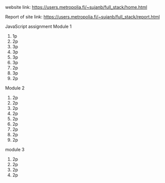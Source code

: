 website link: https://users.metropolia.fi/~sujanb/full_stack/home.html

Report of site link:
https://users.metropolia.fi/~sujanb/full_stack/report.html

JavaScript assignment
Module 1

1. 1p
2. 2p
3. 3p
4. 3p
5. 3p
6. 3p
7. 2p
8. 3p
9. 2p

Module 2

1. 2p
2. 2p
3. 2p
4. 2p
5. 2p
6. 2p
7. 2p
8. 2p
9. 2p

module 3

1. 2p
2. 2p
3. 2p
4. 2p

